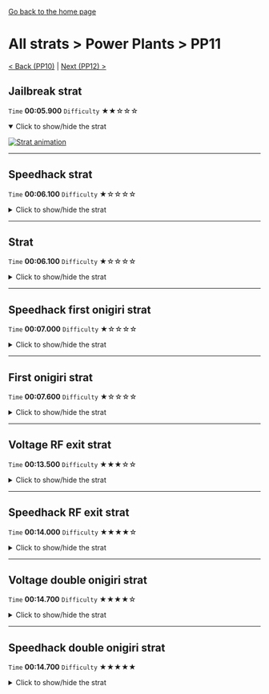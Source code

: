 [Go back to the home page](https://github.com/Doublevil/scbspeedrun)

# All strats > Power Plants > PP11

[< Back (PP10)](https://github.com/Doublevil/scbspeedrun/blob/main/levels/all_lvl/pp/PP10.md) | [Next (PP12) >](https://github.com/Doublevil/scbspeedrun/blob/main/levels/all_lvl/pp/PP12.md)

## Jailbreak strat

`Time` **00:05.900** `Difficulty` ★★☆☆☆
<details open>
  <summary>Click to show/hide the strat</summary>

  [![Strat animation](https://github.com/Doublevil/scbspeedrun/blob/main/media/levels/pp/PP11_JailbreakStrat.webp)](https://github.com/Doublevil/scbspeedrun/blob/main/media/levels/pp/PP11_JailbreakStrat.mp4?raw=true)
</details>

---
## Speedhack strat

`Time` **00:06.100** `Difficulty` ★☆☆☆☆
<details>
  <summary>Click to show/hide the strat</summary>

  [![Strat animation](https://github.com/Doublevil/scbspeedrun/blob/main/media/levels/pp/PP11_S_Strat.webp)](https://github.com/Doublevil/scbspeedrun/blob/main/media/levels/pp/PP11_S_Strat.mp4?raw=true)

  **Notes**
  - If you run the All Onigiri category, consider picking up the first one on your way. It takes less than a second. That second matters way more when going for the RF exit later on.
</details>

---
## Strat

`Time` **00:06.100** `Difficulty` ★☆☆☆☆
<details>
  <summary>Click to show/hide the strat</summary>

  [![Strat animation](https://github.com/Doublevil/scbspeedrun/blob/main/media/levels/pp/PP11_Strat.webp)](https://github.com/Doublevil/scbspeedrun/blob/main/media/levels/pp/PP11_Strat.mp4?raw=true)
</details>

---
## Speedhack first onigiri strat

`Time` **00:07.000** `Difficulty` ★☆☆☆☆
<details>
  <summary>Click to show/hide the strat</summary>

  [![Strat animation](https://github.com/Doublevil/scbspeedrun/blob/main/media/levels/pp/PP11_S_LeftOnigiri.webp)](https://github.com/Doublevil/scbspeedrun/blob/main/media/levels/pp/PP11_S_LeftOnigiri.mp4?raw=true)
</details>

---
## First onigiri strat

`Time` **00:07.600** `Difficulty` ★☆☆☆☆
<details>
  <summary>Click to show/hide the strat</summary>

  [![Strat animation](https://github.com/Doublevil/scbspeedrun/blob/main/media/levels/pp/PP11_FirstOnigiriStrat.webp)](https://github.com/Doublevil/scbspeedrun/blob/main/media/levels/pp/PP11_FirstOnigiriStrat.mp4?raw=true)
</details>

---
## Voltage RF exit strat

`Time` **00:13.500** `Difficulty` ★★★☆☆
<details>
  <summary>Click to show/hide the strat</summary>

  [![Strat animation](https://github.com/Doublevil/scbspeedrun/blob/main/media/levels/pp/PP11_VoltageRfExit.webp)](https://github.com/Doublevil/scbspeedrun/blob/main/media/levels/pp/PP11_VoltageRfExit.mp4?raw=true)
</details>

---
## Speedhack RF exit strat

`Time` **00:14.000** `Difficulty` ★★★★☆
<details>
  <summary>Click to show/hide the strat</summary>

  [![Strat animation](https://github.com/Doublevil/scbspeedrun/blob/main/media/levels/pp/PP11_S_RfExitStrat.webp)](https://github.com/Doublevil/scbspeedrun/blob/main/media/levels/pp/PP11_S_RfExitStrat.mp4?raw=true)

  **Notes**
  - Speedhack is slower here, because have to make sure you're not running up the walls in the labyrinth at the end. If you run up the walls, you won't be able to make it to the other side. It's advised to dash Up-Right at the end of the climb, and then dash Down to accelerate towards the bottom.
</details>

---
## Voltage double onigiri strat

`Time` **00:14.700** `Difficulty` ★★★★☆
<details>
  <summary>Click to show/hide the strat</summary>

  [![Strat animation](https://github.com/Doublevil/scbspeedrun/blob/main/media/levels/pp/PP11_DoubleOnigiriVoltage.webp)](https://github.com/Doublevil/scbspeedrun/blob/main/media/levels/pp/PP11_DoubleOnigiriVoltage.mp4?raw=true)

  **Notes**
  - Really tight. Consider getting the first onigiri when going through Power Plants for the first time, and then getting only the other one when you go for the Random Forest.
</details>

---
## Speedhack double onigiri strat

`Time` **00:14.700** `Difficulty` ★★★★★
<details>
  <summary>Click to show/hide the strat</summary>

  [![Strat animation](https://github.com/Doublevil/scbspeedrun/blob/main/media/levels/pp/PP11_S_DoubleOnigiri.webp)](https://github.com/Doublevil/scbspeedrun/blob/main/media/levels/pp/PP11_S_DoubleOnigiri.mp4?raw=true)

  **Notes**
  - Really tight. Consider getting the first onigiri when going through Power Plants for the first time, and then getting only the other one when you go for the Random Forest.
  - Speedhack is significantly harder on this strat, despite not being any faster, because have to make sure you're not running up the walls in the labyrinth at the end. If you run up the walls, you won't be able to make it to the other side. It's advised to dash Up-Right at the end of the climb, and then dash Down to accelerate towards the bottom.
</details>
